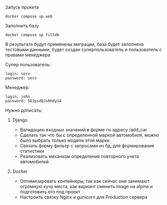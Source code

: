 Запуск прокета

    docker compose up web

Заполнить базу
    
    docker compose up filldb

В результате будут применены миграции, база будет заполнена
тестовыми данными, будет создан суперпользователь и пользователь с правами менеджера

Супер пользователь:

    login: serv
    password: serv

Менеджер:
    
    login: john
    password: 5DJpsdQJsRhdyS4




Нужно дописать:


1. Django
    - Валидацию входных значений в форме по адресу /add_car
    - Сделать так что бы с определенной маркой автомобиля, можно было выбрать только модели этой марки
    - Связать форму фильтр с запросами из бд, для формирования статистики
    - Реализовать механизм определения повторного учета автомобилей

2. Docker
    - Оптимизировать контейнеры, так как сейчас они занимают огромную кучу места, как вариант сменить image на alpine и подготовить его под проект
    - Настроить связку Nginx и gunicorn для Production сервера